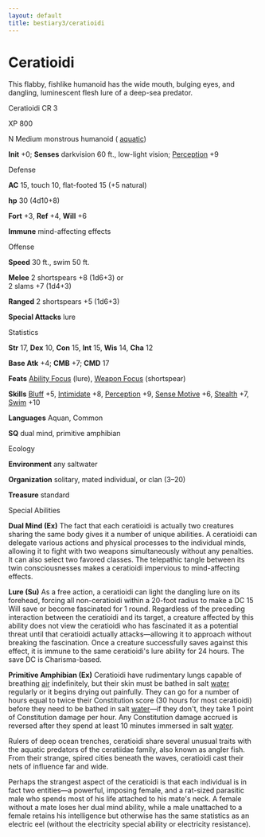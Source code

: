 ```yaml
---
layout: default
title: bestiary3/ceratioidi
---
```

# Ceratioidi

This flabby, fishlike humanoid has the wide mouth, bulging eyes, and dangling, luminescent flesh lure of a deep-sea predator.

Ceratioidi CR 3

XP 800

N Medium monstrous humanoid ( [aquatic](monsters/creatureTypes#_aquatic-subtype))

**Init** +0; **Senses** darkvision 60 ft., low-light vision; [Perception](skills/perception#_perception) +9

Defense

**AC** 15, touch 10, flat-footed 15 (+5 natural)

**hp** 30 (4d10+8)

**Fort** +3, **Ref** +4, **Will** +6

**Immune** mind-affecting effects

Offense

**Speed** 30 ft., swim 50 ft.

**Melee** 2 shortspears +8 (1d6+3) or   
2 slams +7 (1d4+3)

**Ranged** 2 shortspears +5 (1d6+3)

**Special Attacks** lure

Statistics

**Str** 17, **Dex** 10, **Con** 15, **Int** 15, **Wis** 14, **Cha** 12

**Base Atk** +4; **CMB** +7; **CMD** 17

**Feats** [Ability Focus](monsters/monsterFeats#_ability-focus) (lure), [Weapon Focus](feats#_weapon-focus) (shortspear)

**Skills** [Bluff](skills/bluff#_bluff) +5, [Intimidate](skills/intimidate#_intimidate) +8, [Perception](skills/perception#_perception) +9, [Sense Motive](skills/senseMotive#_sense-motive) +6, [Stealth](skills/stealth#_stealth) +7, [Swim](skills/swim#_swim) +10

**Languages** Aquan, Common

**SQ** dual mind, primitive amphibian

Ecology

**Environment** any saltwater

**Organization** solitary, mated individual, or clan (3–20)

**Treasure** standard

Special Abilities

**Dual Mind (Ex)** The fact that each ceratioidi is actually two creatures sharing the same body gives it a number of unique abilities. A ceratioidi can delegate various actions and physical processes to the individual minds, allowing it to fight with two weapons simultaneously without any penalties. It can also select two favored classes. The telepathic tangle between its twin consciousnesses makes a ceratioidi impervious to mind-affecting effects.

**Lure (Su)** As a free action, a ceratioidi can light the dangling lure on its forehead, forcing all non-ceratioidi within a 20-foot radius to make a DC 15 Will save or become fascinated for 1 round. Regardless of the preceding interaction between the ceratioidi and its target, a creature affected by this ability does not view the ceratioidi who has fascinated it as a potential threat until that ceratioidi actually attacks—allowing it to approach without breaking the fascination. Once a creature successfully saves against this effect, it is immune to the same ceratioidi's lure ability for 24 hours. The save DC is Charisma-based.

**Primitive Amphibian (Ex)** Ceratioidi have rudimentary lungs capable of breathing [air](monsters/creatureTypes#_air-subtype) indefinitely, but their skin must be bathed in salt [water](monsters/creatureTypes#_water-subtype) regularly or it begins drying out painfully. They can go for a number of hours equal to twice their Constitution score (30 hours for most ceratioidi) before they need to be bathed in salt [water](monsters/creatureTypes#_water-subtype)—if they don't, they take 1 point of Constitution damage per hour. Any Constitution damage accrued is reversed after they spend at least 10 minutes immersed in salt [water](monsters/creatureTypes#_water-subtype).

Rulers of deep ocean trenches, ceratioidi share several unusual traits with the aquatic predators of the ceratiidae family, also known as angler fish. From their strange, spired cities beneath the waves, ceratioidi cast their nets of influence far and wide.

Perhaps the strangest aspect of the ceratioidi is that each individual is in fact two entities—a powerful, imposing female, and a rat-sized parasitic male who spends most of his life attached to his mate's neck. A female without a mate loses her dual mind ability, while a male unattached to a female retains his intelligence but otherwise has the same statistics as an electric eel (without the electricity special ability or electricity resistance).

